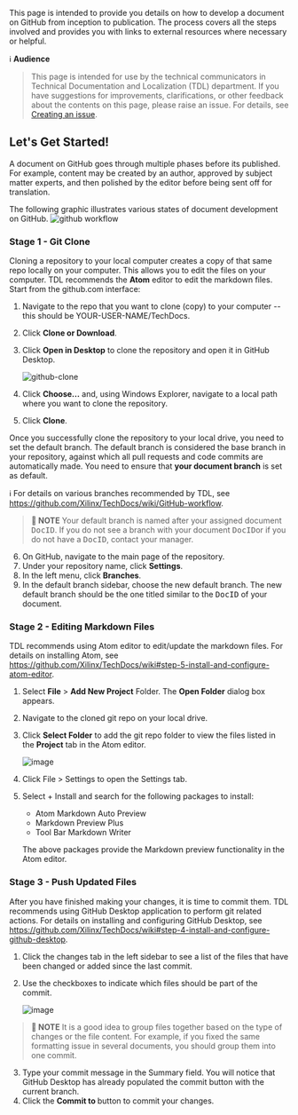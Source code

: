 This page is intended to provide you details on how to develop a document on GitHub from inception to publication. The process covers all the steps involved and provides you with links to external resources where necessary or helpful.

ℹ️ **Audience**  
 > This page is intended for use by the technical communicators in Technical Documentation and Localization (TDL) department. If you have suggestions for improvements, clarifications, or other feedback about the contents on this page, please raise an issue. For details, see  [Creating an issue](https://help.github.com/articles/creating-an-issue/).

## Let's Get Started!
A document on GitHub goes through multiple phases before its published. For example, content may be created by an author, approved by subject matter experts, and then polished by the editor before being sent off for translation. 

The following graphic illustrates various states of document development on GitHub.
![github workflow](https://user-images.githubusercontent.com/6716089/45685686-c8d18500-bb67-11e8-9ddc-c479fc882af7.png)

### Stage 1 - Git Clone
Cloning a repository to your local computer creates a copy of that same repo locally on your computer. This allows you to edit the files on your computer. TDL recommends the **Atom** editor to edit the markdown files.
Start from the github.com interface:

1. Navigate to the repo that you want to clone (copy) to your computer -- this should be YOUR-USER-NAME/TechDocs.
2. Click **Clone or Download**.
3. Click **Open in Desktop** to clone the repository and open it in GitHub Desktop.

   ![github-clone](https://user-images.githubusercontent.com/6716089/40775332-6b5e0034-64e5-11e8-91b1-6b515036ad98.png)

4. Click **Choose...** and, using Windows Explorer, navigate to a local path where you want to clone the repository.
5. Click **Clone**.

Once you successfully clone the repository to your local drive, you need to set the default branch. The default branch is considered the base branch in your repository, against which all pull requests and code commits are automatically made. You need to ensure that **your document branch** is set as default. 

ℹ️  For details on various branches recommended by TDL, see https://github.com/Xilinx/TechDocs/wiki/GitHub-workflow. 

>**📌 NOTE**
> Your default branch is named after your assigned document <kbd>DocID</kbd>. If you do not see a branch with your document <kbd>DocID</kbd>or if you do not have a <kbd>DocID</kbd>, contact your manager.

6. On GitHub, navigate to the main page of the repository.
7. Under your repository name, click  **Settings**.
8. In the left menu, click **Branches**.
9. In the default branch sidebar, choose the new default branch. The new default branch should be the one titled similar to the <kbd>DocID</kbd> of your document.

### Stage 2 - Editing Markdown Files
TDL recommends using Atom editor to edit/update the markdown files. For details on installing Atom, see https://github.com/Xilinx/TechDocs/wiki#step-5-install-and-configure-atom-editor.

1. Select **File** > **Add New Project** Folder.  The **Open Folder** dialog box appears.
2. Navigate to the cloned git repo on your local drive. 
3. Click **Select Folder** to add the git repo folder to view the files listed in the **Project** tab in the Atom editor. 

   ![image](https://user-images.githubusercontent.com/6716089/41344697-5ee36288-6f1f-11e8-82da-ba1baf2d2a47.png)

4. Click File > Settings to open the Settings tab.
5. Select + Install and search for the following packages to install:
    * Atom Markdown Auto Preview
    * Markdown Preview Plus
    * Tool Bar Markdown Writer
    
    The above packages provide the Markdown preview functionality in the Atom editor.

### Stage 3 - Push Updated Files
After you have finished making your changes, it is time to commit them. TDL recommends using GitHub Desktop application to perform git related actions. For details on installing and configuring GitHub Desktop, see https://github.com/Xilinx/TechDocs/wiki#step-4-install-and-configure-github-desktop.

1. Click the changes tab in the left sidebar to see a list of the files that have been changed or added since the last commit.
2. Use the checkboxes to indicate which files should be part of the commit. 

   ![image](https://user-images.githubusercontent.com/6716089/41346218-7fa7a124-6f23-11e8-9e5d-c05271e6092c.png)

>**📌 NOTE**
>It is a good idea to group files together based on the type of changes or the file content. For example, if you fixed the same formatting issue in several documents, you should group them into one commit.

3. Type your commit message in the Summary field.
    You will notice that GitHub Desktop has already populated the commit button with the current branch. 
4. Click the **Commit to <DocID>** button to commit your changes.


